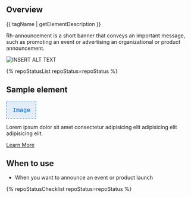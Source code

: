 ## Overview

{{ tagName | getElementDescription }}

Rh-announcement is a short banner that conveys an important message, such as promoting an event or advertising an organizational or product announcement.

<uxdot-example width-adjustment="555px">
  <img src="./announcement-sample.svg" alt="INSERT ALT TEXT">
</uxdot-example>

{% repoStatusList repoStatus=repoStatus %}

## Sample element

<rh-announcement>
  <svg slot="image"
       width="80"
       height="48"
       role="img"
       aria-label="Sample image">
    <rect fill="var(--rh-color-border-interactive-on-light, #0066cc)"
      fill-opacity="0.1"
      stroke="var(--rh-color-border-interactive-on-light, #0066cc)"
      stroke-width="2px"
      width="100%"
      height="100%"
      stroke-dasharray="4 4">
    </rect>
    <text x="17"
          y="30"
          style="font-family: var(--rh-font-family-code, RedHatMono, 'Red Hat Mono', 'Courier New', Courier, monospace); font-size: var(--rh-font-size-body-text-md, 1rem);"
          fill="var(--rh-color-blue-50, #0066CC)">
            Image
    </text>
  </svg>
  <p>Lorem ipsum dolor sit amet consectetur adipisicing elit adipisicing elit adipisicing elit.</p>
  <rh-cta slot="cta">
    <a href="#">Learn More</a>
  </rh-cta>
</rh-announcement>

## When to use

  - When you want to announce an event or product launch

{% repoStatusChecklist repoStatus=repoStatus %}
